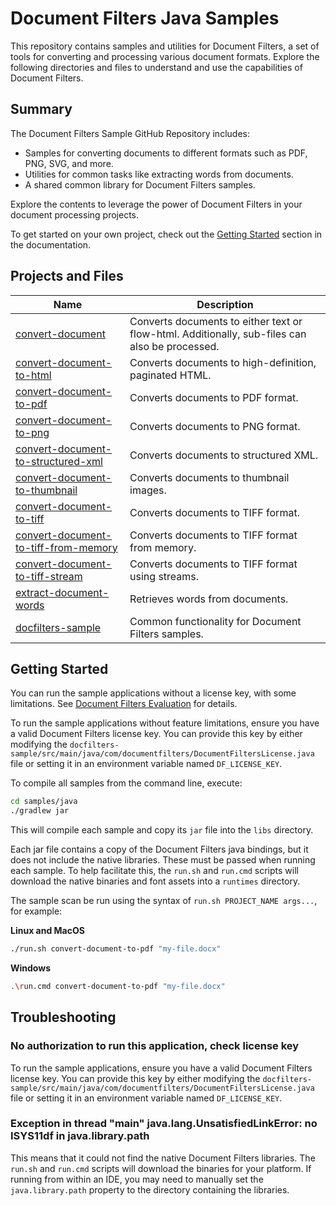 # Document Filters Java Samples

This repository contains samples and utilities for Document Filters, a set of
tools for converting and processing various document formats. Explore the
following directories and files to understand and use the capabilities of
Document Filters.

## Summary

The Document Filters Sample GitHub Repository includes:

- Samples for converting documents to different formats such as PDF, PNG, SVG,
  and more.
- Utilities for common tasks like extracting words from documents.
- A shared common library for Document Filters samples.

Explore the contents to leverage the power of Document Filters in your document
processing projects.

To get started on your own project, check out the [Getting
Started](https://docs.hyland.com/DocumentFilters/en_US/Print/getting_started_with_document_filters/create_a_java_api_application.html)
section in the documentation.

## Projects and Files

| Name                                                                           | Description                                                                                    |
| ------------------------------------------------------------------------------ | ---------------------------------------------------------------------------------------------- |
| [convert-document](./convert-document)                                         | Converts documents to either text or flow-html. Additionally, sub-files can also be processed. |
| [convert-document-to-html](./convert-document-to-html)                         | Converts documents to high-definition, paginated HTML.                                         |
| [convert-document-to-pdf](./convert-document-to-pdf)                           | Converts documents to PDF format.                                                              |
| [convert-document-to-png](./convert-document-to-png)                           | Converts documents to PNG format.                                                              |
| [convert-document-to-structured-xml](./convert-document-to-structured-xml)     | Converts documents to structured XML.                                                          |
| [convert-document-to-thumbnail](./convert-document-to-thumbnail)               | Converts documents to thumbnail images.                                                        |
| [convert-document-to-tiff](./convert-document-to-tiff)                         | Converts documents to TIFF format.                                                             |
| [convert-document-to-tiff-from-memory](./convert-document-to-tiff-from-memory) | Converts documents to TIFF format from memory.                                                 |
| [convert-document-to-tiff-stream](./convert-document-to-tiff-stream)           | Converts documents to TIFF format using streams.                                               |
| [extract-document-words](./extract-document-words)                             | Retrieves words from documents.                                                                |
| [docfilters-sample](./docfilters-sample)                                       | Common functionality for Document Filters samples.                                             |

## Getting Started

You can run the sample applications without a license key, with some
limitations.  See [Document Filters Evaluation](../../EVAL.md) for details.

To run the sample applications without feature limitations, ensure you have a
valid Document Filters license key. You can provide this key by either modifying
the
`docfilters-sample/src/main/java/com/documentfilters/DocumentFiltersLicense.java`
file or setting it in an environment variable named `DF_LICENSE_KEY`.

To compile all samples from the command line, execute:

```bash
cd samples/java
./gradlew jar
```

This will compile each sample and copy its `jar` file into the `libs` directory.

Each jar file contains a copy of the Document Filters java bindings, but it does
not include the native libraries. These must be passed when running each sample.
To help facilitate this, the `run.sh` and `run.cmd` scripts will download the
native binaries and font assets into a `runtimes` directory.

The sample scan be run using the syntax of `run.sh PROJECT_NAME args...`, for
example:

**Linux and MacOS**

```bash
./run.sh convert-document-to-pdf "my-file.docx"
```

**Windows**

```bash
.\run.cmd convert-document-to-pdf "my-file.docx"
```

## Troubleshooting

### No authorization to run this application, check license key

To run the sample applications, ensure you have a valid Document Filters license
key. You can provide this key by either modifying the
`docfilters-sample/src/main/java/com/documentfilters/DocumentFiltersLicense.java`
file or setting it in an environment variable named `DF_LICENSE_KEY`.

### Exception in thread "main" java.lang.UnsatisfiedLinkError: no ISYS11df in java.library.path

This means that it could not find the native Document Filters libraries. The
`run.sh` and `run.cmd` scripts will download the binaries for your platform. If
running from within an IDE, you may need to manually set the `java.library.path`
property to the directory containing the libraries.
